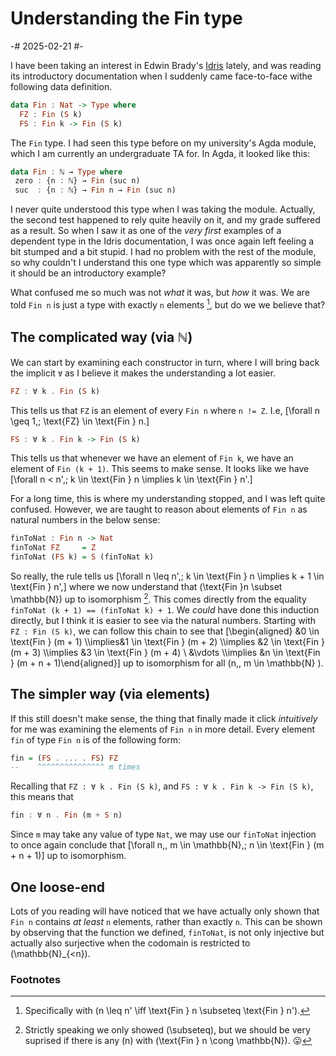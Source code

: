 # Understanding the Fin type

-# 2025-02-21 #-

I have been taking an interest in Edwin Brady's [Idris](https://www.idris-lang.org/) lately, and was reading its introductory documentation when I suddenly came face-to-face withe following data definition.

```hs
data Fin : Nat -> Type where
  FZ : Fin (S k)
  FS : Fin k -> Fin (S k)
```

The `Fin` type. I had seen this type before on my university's Agda module, which I am currently an undergraduate TA for. In Agda, it looked like this:

```hs
data Fin : ℕ → Type where
 zero : {n : ℕ} → Fin (suc n)
 suc  : {n : ℕ} → Fin n → Fin (suc n)
```

I never quite understood this type when I was taking the module. Actually, the second test happened to rely quite heavily on it, and my grade suffered as a result. So when I saw it as one of the *very first* examples of a dependent type in the Idris documentation, I was once again left feeling a bit stumped and a bit stupid. I had no problem with the rest of the module, so why couldn't I understand this one type which was apparently so simple it should be an introductory example?

What confused me so much was not *what* it was, but *how* it was. We are told `Fin n` is just a type with exactly `n` elements [^1], but do we we believe that?

## The complicated way (via ℕ)

We can start by examining each constructor in turn, where I will bring back the implicit `∀` as I believe it makes the understanding a lot easier.

```hs
FZ : ∀ k . Fin (S k)
```

This tells us that `FZ` is an element of every `Fin n` where `n != Z`. I.e, \[\forall n \geq 1,\; \text{FZ} \in \text{Fin } n.\]

```hs
FS : ∀ k . Fin k -> Fin (S k)
```

This tells us that whenever we have an element of `Fin k`, we have an element of `Fin (k + 1)`. This seems to make sense. It looks like we have \[\forall n < n',\; k \in \text{Fin } n \implies k \in \text{Fin } n'.\]

For a long time, this is where my understanding stopped, and I was left quite confused. However, we are taught to reason about elements of `Fin n` as natural numbers in the below sense:

```hs
finToNat : Fin n -> Nat
finToNat FZ     = Z
finToNat (FS k) = S (finToNat k)
```

So really, the rule tells us \[\forall n \leq n',\; k \in \text{Fin } n \implies k + 1 \in \text{Fin } n',\] where we now understand that \(\text{Fin }n \subset \mathbb{N}\) up to isomorphism [^2]. This comes directly from the equality `finToNat (k + 1) == (finToNat k) + 1`. We *could* have done this induction directly, but I think it is easier to see via the natural numbers. Starting with `FZ : Fin (S k)`, we can follow this chain to see that
\[\begin{aligned} &0 \in \text{Fin } (m + 1) \\\implies&1 \in \text{Fin } (m + 2) \\\implies &2 \in \text{Fin } (m + 3) \\\implies &3 \in \text{Fin } (m + 4) \\ &\vdots \\\implies &n \in \text{Fin } (m + n + 1)\end{aligned}\] up to isomorphism for all \(n,\, m \in \mathbb{N} \).

## The simpler way (via elements)

If this still doesn't make sense, the thing that finally made it click *intuitively* for me was examining the elements of `Fin n` in more detail. Every element `fin` of type `Fin n` is of the following form: 
```hs
fin = (FS . ... . FS) FZ
--    ^^^^^^^^^^^^^^^ m times
```

Recalling that `FZ : ∀ k . Fin (S k)`, and `FS : ∀ k . Fin k -> Fin (S k)`, this means that 
```hs
fin : ∀ n . Fin (m + S n)
```
Since `m` may take any value of type `Nat`, we may use our `finToNat` injection to once again conclude that
\[\forall n,\, m \in \mathbb{N},\; n \in \text{Fin } (m + n + 1)\] up to isomorphism.

## One loose-end

Lots of you reading will have noticed that we have actually only shown that `Fin n` contains *at least* `n` elements, rather than exactly `n`. This can be shown by observing that the function we defined, `finToNat`, is not only injective but actually also surjective when the codomain is restricted to \(\mathbb{N}_{<n}\).

### Footnotes

[^1]: Specifically with \(n \leq n' \iff \text{Fin } n \subseteq \text{Fin } n'\).

[^2]: Strictly speaking we only showed \(\subseteq\), but we should be very suprised if there is any \(n\) with \(\text{Fin } n \cong \mathbb{N}\). 😛
